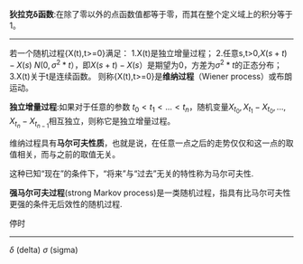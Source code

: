 

**狄拉克δ函数**:在除了零以外的点函数值都等于零，而其在整个定义域上的积分等于1。

---

若一个随机过程{X(t),t>=0}满足：
1.X(t)是独立增量过程；
2.任意s,t>0,$X(s+t)-X(s) ~ N(0,σ^2*t）$，即$X(s+t)-X(s）$是期望为0，方差为$σ^2*t$的正态分布；
3.X(t)关于t是连续函数。
则称{X(t),t>=0}是**维纳过程**（Wiener process）或布朗运动。

**独立增量过程**:如果对于任意的参数 $t_0<t_1<...<t_n$，随机变量$X_{t_0},X_{t_1}-X_{t_0},...,X_{t_n}-X_{t_{n-1}}$相互独立，则称它是独立增量过程。

维纳过程具有**马尔可夫性质**，也就是说，在任意一点之后的走势仅仅和这一点的取值相关，而与之前的取值无关。

这种已知“现在”的条件下，“将来”与“过去”无关的特性称为马尔可夫性.

**强马尔可夫过程**(strong Markov process)是一类随机过程，指具有比马尔可夫性更强的条件无后效性的随机过程.

停时

---

$\delta$ (delta) 
$\sigma$ (sigma)
